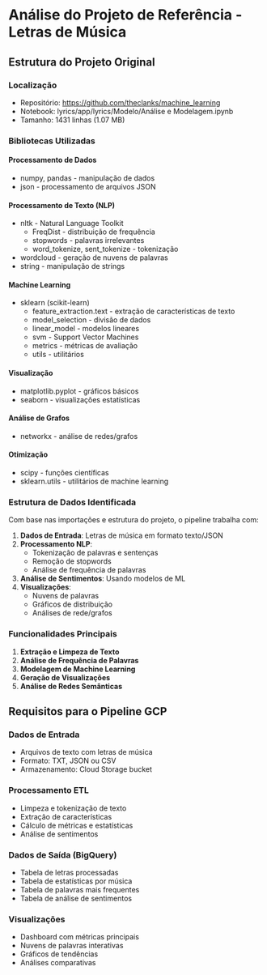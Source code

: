 # Análise do Projeto de Referência - Letras de Música

## Estrutura do Projeto Original

### Localização
- Repositório: https://github.com/theclanks/machine_learning
- Notebook: lyrics/app/lyrics/Modelo/Análise e Modelagem.ipynb
- Tamanho: 1431 linhas (1.07 MB)

### Bibliotecas Utilizadas

#### Processamento de Dados
- numpy, pandas - manipulação de dados
- json - processamento de arquivos JSON

#### Processamento de Texto (NLP)
- nltk - Natural Language Toolkit
  - FreqDist - distribuição de frequência
  - stopwords - palavras irrelevantes
  - word_tokenize, sent_tokenize - tokenização
- wordcloud - geração de nuvens de palavras
- string - manipulação de strings

#### Machine Learning
- sklearn (scikit-learn)
  - feature_extraction.text - extração de características de texto
  - model_selection - divisão de dados
  - linear_model - modelos lineares
  - svm - Support Vector Machines
  - metrics - métricas de avaliação
  - utils - utilitários

#### Visualização
- matplotlib.pyplot - gráficos básicos
- seaborn - visualizações estatísticas

#### Análise de Grafos
- networkx - análise de redes/grafos

#### Otimização
- scipy - funções científicas
- sklearn.utils - utilitários de machine learning

### Estrutura de Dados Identificada

Com base nas importações e estrutura do projeto, o pipeline trabalha com:

1. **Dados de Entrada**: Letras de música em formato texto/JSON
2. **Processamento NLP**: 
   - Tokenização de palavras e sentenças
   - Remoção de stopwords
   - Análise de frequência de palavras
3. **Análise de Sentimentos**: Usando modelos de ML
4. **Visualizações**:
   - Nuvens de palavras
   - Gráficos de distribuição
   - Análises de rede/grafos

### Funcionalidades Principais

1. **Extração e Limpeza de Texto**
2. **Análise de Frequência de Palavras**
3. **Modelagem de Machine Learning**
4. **Geração de Visualizações**
5. **Análise de Redes Semânticas**

## Requisitos para o Pipeline GCP

### Dados de Entrada
- Arquivos de texto com letras de música
- Formato: TXT, JSON ou CSV
- Armazenamento: Cloud Storage bucket

### Processamento ETL
- Limpeza e tokenização de texto
- Extração de características
- Cálculo de métricas e estatísticas
- Análise de sentimentos

### Dados de Saída (BigQuery)
- Tabela de letras processadas
- Tabela de estatísticas por música
- Tabela de palavras mais frequentes
- Tabela de análise de sentimentos

### Visualizações
- Dashboard com métricas principais
- Nuvens de palavras interativas
- Gráficos de tendências
- Análises comparativas

